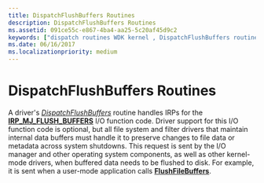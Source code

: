 ```yaml
---
title: DispatchFlushBuffers Routines
description: DispatchFlushBuffers Routines
ms.assetid: 091ce55c-e867-4ba4-aa25-5c20af45d9c2
keywords: ["dispatch routines WDK kernel , DispatchFlushBuffers routine", "DispatchFlushBuffers routine", "IRP_MJ_FLUSH_BUFFERS I/O function code", "flush buffers dispatch routines WDK kernel"]
ms.date: 06/16/2017
ms.localizationpriority: medium
---
```


# DispatchFlushBuffers Routines





A driver's [*DispatchFlushBuffers*](https://msdn.microsoft.com/library/windows/hardware/ff543314) routine handles IRPs for the [**IRP\_MJ\_FLUSH\_BUFFERS**](https://msdn.microsoft.com/library/windows/hardware/ff550760) I/O function code. Driver support for this I/O function code is optional, but all file system and filter drivers that maintain internal data buffers must handle it to preserve changes to file data or metadata across system shutdowns. This request is sent by the I/O manager and other operating system components, as well as other kernel-mode drivers, when buffered data needs to be flushed to disk. For example, it is sent when a user-mode application calls [**FlushFileBuffers**](https://msdn.microsoft.com/library/windows/desktop/aa364439).

 

 




